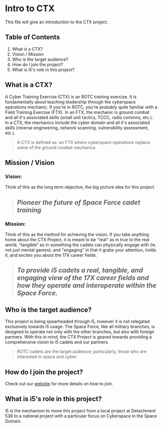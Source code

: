 # Intro to CTX

This file will give an introduction to the CTX project.

## Table of Contents

1. What is a CTX?
1. Vision / Mission
1. Who is the target audience?
1. How do I join the project?
1. What is i5's role in this project?

## What is a CTX?

A Cyber Training Exercise (CTX) is an ROTC training exercise. It is fundamentally about teaching leadership through the cyberspace operations mechanic. If you're in ROTC, you're probably quite familiar with a Field Training Exercise (FTX). In an FTX, the mechanic is ground combat and all it's associated skills (small unit tactics, TCCC, radio commns, etc.). In a CTX, the mechanics include the cyber domain and all it's associated skills (reverse engineering, network scanning, vulnerability assessment, etc.).

> A CTX is defined as: an FTX where cyberspace operations replace some of the ground combat mechanics

## Mission / Vision

### Vision:

Think of this as the long term objective, the big picture idea for this project.


> ## *Pioneer the future of Space Force cadet training*


### Mission:

Think of this as the method for achieving the vision. If you take anything home about the CTX Project, it is meant to be "real" as in true to the real world; "tangible" as in something the cadets can physically engage with (ie. not just mental games); and "engaging" in that it grabs your attention, holds it, and excites you about the 17X career fields.


> ## *To provide i5 cadets a real, tangible, and engaging view of the 17X career fields and how they operate and interoperate within the Space Force.*


## Who is the target audience?

This project is being spearheaded through i5, however it is not relegated exclusively towards i5 usage. The Space Force, like all military branches, is designed to operate not only with the other branches, but also with foreign partners. With this in mind, the CTX Project is geared towards providing a comprehensive vision to i5 cadets and our partners.

> ROTC cadets are the target audience; particularly, those who are interested in space and cyber.

## How do I join the project?

Check out our [website](https://i5space.com/ctx) for more details on how to join.

## What is i5's role in this project?

i5 is the mechanism to move this project from a local project at Detachment 538 to a national project with a particular focus on Cyberspace in the Space Domain.
